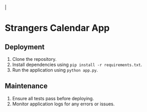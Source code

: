 |
# Strangers Calendar App

## Deployment

1. Clone the repository.
2. Install dependencies using `pip install -r requirements.txt`.
3. Run the application using `python app.py`.

## Maintenance

1. Ensure all tests pass before deploying.
2. Monitor application logs for any errors or issues.